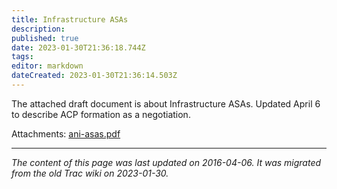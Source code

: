 ```yaml
---
title: Infrastructure ASAs
description: 
published: true
date: 2023-01-30T21:36:18.744Z
tags: 
editor: markdown
dateCreated: 2023-01-30T21:36:14.503Z
---
```


The attached draft document is about Infrastructure ASAs. Updated April 6 to describe ACP formation as a negotiation.

Attachments:
[ani-asas.pdf](/ani-asas.pdf)
&nbsp;
&nbsp;
&nbsp;

---

*The content of this page was last updated on 2016-04-06. It was migrated from the old Trac wiki on 2023-01-30.*